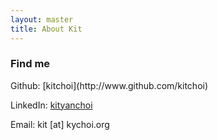 ```yaml
---
layout: master
title: About Kit
---
```


<h3><darker>Find me</darker></h3>
Github: [kitchoi](http://www.github.com/kitchoi)

LinkedIn: [kityanchoi](https://www.linkedin.com/in/kityanchoi)

Email: kit [at] kychoi.org
